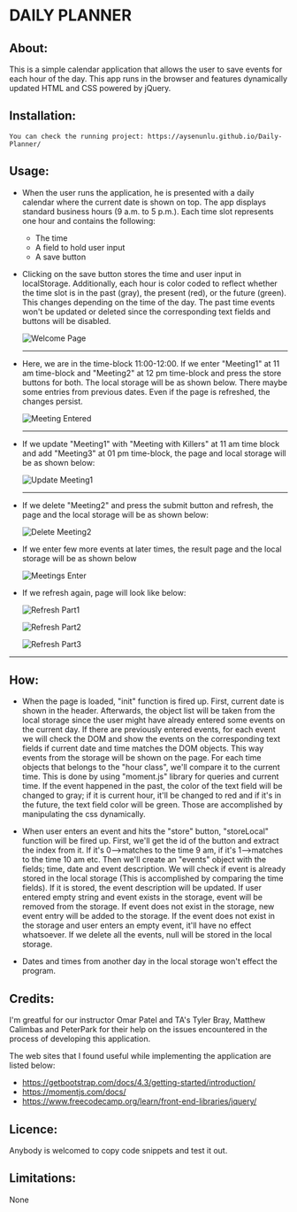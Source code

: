 # DAILY PLANNER

## About: ##

This is a simple calendar application that allows the user to save events for each hour of the day. This app runs in the browser and features dynamically updated HTML and CSS powered by jQuery.


## Installation: ##

    You can check the running project: https://aysenunlu.github.io/Daily-Planner/

## Usage: ##

   - When the user runs the application, he is presented with a daily calendar where the current date is shown on top.
     The app displays standard business hours (9 a.m. to 5 p.m.). Each time slot represents one hour and contains the following: 

     * The time
     * A field to hold user input
     * A save button

  - Clicking on the save button stores the time and user input in localStorage. Additionally, each hour is color coded to reflect whether the time slot is in the past (gray), the present (red), or the future (green). This changes depending on the time of the day. The past time events won't be updated or deleted since the corresponding text fields and buttons will be disabled.

     ![Welcome Page](images/welcome1.png)
     
     ---------------------------------------------------------------------------------------------------

   - Here, we are in the time-block 11:00-12:00. If we enter "Meeting1" at 11 am time-block and "Meeting2" at 12 pm time-block and press the store buttons for both. The local storage will be as shown below. There maybe some entries from previous dates. Even if the page is refreshed, the changes persist.

     ![Meeting Entered](images/Meeting_Enter.png)

     --------------------------------------------------------------

   - If we update "Meeting1" with "Meeting with Killers" at 11 am time block and add "Meeting3" at 01 pm time-block, the page and local storage will be as shown below: 

     ![Update Meeting1](images/UpdateMeeting1.png)

     -----------------------------------------------------------------------------------------------------

   - If we delete "Meeting2" and press the submit button and refresh, the page and the local storage will be as shown below:

     ![Delete Meeting2](images/DeleteMeeting2.png)

- If we enter few more events at later times, the result page and the local storage will be as shown below
    
     ![Meetings Enter](images/EventsLaterDay.png)

- If we refresh again, page will look like below:

     ![Refresh Part1](images/RefreshPart1.png)

     ![Refresh Part2](images/RefreshPart2.png)

     ![Refresh Part3](images/RefreshPart3.png)

---------------------------------------------------------------------------------------------------------------------------

## How: ##

* When the page is loaded, "init" function is fired up. First, current date is shown in the header. Afterwards, the object list will be taken from the local storage since the user might have already entered some events on the current day. If there are previously entered events, for each event we will check the DOM and show the events on the corresponding text fields if current date and time matches the DOM objects. This way events from the storage will be shown on the page. For each time objects that belongs to the "hour class", we'll compare it to the current time. This is done by using "moment.js" library for queries and current time. If the event happened in the past, the color of the text field will be changed to gray; if it is current hour, it'll be changed to red and if it's in the future, the text field color will be green. Those are accomplished by manipulating the css dynamically.

* When user enters an event and hits the "store" button, "storeLocal" function will be fired up. First, we'll get the id of the button and extract the index from it. If  it's 0-->matches to the time 9 am, if it's  1-->matches to the time 10 am etc. Then we'll create an "events" object with the fields; time, date and event description. We will check if event is already stored in the local storage (This is accomplished by comparing the time fields). If it is stored, the event description will be updated. If user entered empty string and event exists in the storage, event will be removed from the storage. If event does not exist in the storage, new event entry will be added to the storage. If the event does not exist in the storage and user enters an empty event, it'll have no effect whatsoever. If we delete all the events, null will be stored in the local storage.

* Dates and times from another day in the local storage won't effect the program.

## Credits: ## 

I'm greatful for our instructor Omar Patel and TA's Tyler Bray, Matthew Calimbas and PeterPark for their help on the issues encountered in the process of developing this application.

The web sites that I found useful while implementing the application are listed below:

  * https://getbootstrap.com/docs/4.3/getting-started/introduction/
  * https://momentjs.com/docs/
  * https://www.freecodecamp.org/learn/front-end-libraries/jquery/
  
## Licence: ##

Anybody is welcomed to copy code snippets and test it out.

## Limitations: ##

 None